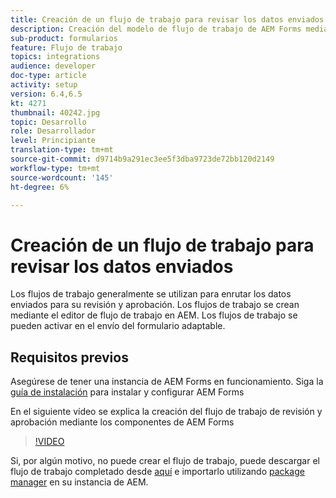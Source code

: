 ```yaml
---
title: Creación de un flujo de trabajo para revisar los datos enviados
description: Creación del modelo de flujo de trabajo de AEM Forms mediante componentes de flujo de trabajo de AEM Forms para revisar los datos enviados.
sub-product: formularios
feature: Flujo de trabajo
topics: integrations
audience: developer
doc-type: article
activity: setup
version: 6.4,6.5
kt: 4271
thumbnail: 40242.jpg
topic: Desarrollo
role: Desarrollador
level: Principiante
translation-type: tm+mt
source-git-commit: d9714b9a291ec3ee5f3dba9723de72bb120d2149
workflow-type: tm+mt
source-wordcount: '145'
ht-degree: 6%

---
```



# Creación de un flujo de trabajo para revisar los datos enviados

Los flujos de trabajo generalmente se utilizan para enrutar los datos enviados para su revisión y aprobación. Los flujos de trabajo se crean mediante el editor de flujo de trabajo en AEM. Los flujos de trabajo se pueden activar en el envío del formulario adaptable.

## Requisitos previos

Asegúrese de tener una instancia de AEM Forms en funcionamiento. Siga la [guía de instalación](https://docs.adobe.com/content/help/en/experience-manager-65/forms/install-aem-forms/osgi-installation/installing-configuring-aem-forms-osgi.html) para instalar y configurar AEM Forms

En el siguiente vídeo se explica la creación del flujo de trabajo de revisión y aprobación mediante los componentes de AEM Forms
>[!VIDEO](https://video.tv.adobe.com/v/40242/?quality=9&learn=on)


Si, por algún motivo, no puede crear el flujo de trabajo, puede descargar el flujo de trabajo completado desde [aquí](assets/review-submitted-data-workflow.zip) e importarlo utilizando [package manager](http://localhost:4502/crx/packmgr/index.jsp) en su instancia de AEM.



